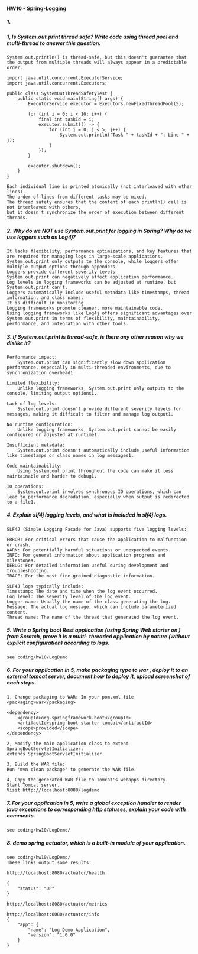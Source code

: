 #### HW10 - Spring-Logging

##### 1. 

##### 1, Is System.out.print  thread safe? Write code using thread pool and multi-thread to answer this question.

```
System.out.println() is thread-safe, but this doesn't guarantee that the output from multiple threads will always appear in a predictable order.

import java.util.concurrent.ExecutorService;
import java.util.concurrent.Executors;

public class SystemOutThreadSafetyTest {
    public static void main(String[] args) {
        ExecutorService executor = Executors.newFixedThreadPool(5);
        
        for (int i = 0; i < 10; i++) {
            final int taskId = i;
            executor.submit(() -> {
                for (int j = 0; j < 5; j++) {
                    System.out.println("Task " + taskId + ": Line " + j);
                }
            });
        }
        
        executor.shutdown();
    }
}

Each individual line is printed atomically (not interleaved with other lines).
The order of lines from different tasks may be mixed.
The thread safety ensures that the content of each println() call is not interleaved with others, 
but it doesn't synchronize the order of execution between different threads.
```

##### 2. Why do we NOT use System.out.print  for logging in Spring? Why do we use loggers such as Log4j?

```
It lacks flexibility, performance optimizations, and key features that are required for managing logs in large-scale applications. 
System.out.print only outputs to the console, while loggers offer multiple output options through appenders
Loggers provide different severity levels
System.out.print can negatively affect application performance.
Log levels in logging frameworks can be adjusted at runtime, but System.out.print can't.
Loggers automatically include useful metadata like timestamps, thread information, and class names.
It is difficult in monitoring.
Logging frameworks promote cleaner, more maintainable code.
Using logging frameworks like Log4j offers significant advantages over System.out.print in terms of flexibility, maintainability, performance, and integration with other tools. 
```

##### 3. If System.out.print  is thread-safe, is there any other reason why we dislike it?

```
Performance impact: 
	System.out.print can significantly slow down application performance, especially in multi-threaded environments, due to synchronization overhead1.
	
Limited flexibility: 
	Unlike logging frameworks, System.out.print only outputs to the console, limiting output options1.
	
Lack of log levels: 
	System.out.print doesn't provide different severity levels for messages, making it difficult to filter and manage log output1.
	
No runtime configuration: 
	Unlike logging frameworks, System.out.print cannot be easily configured or adjusted at runtime1.
	
Insufficient metadata: 
	System.out.print doesn't automatically include useful information like timestamps or class names in log messages1.
	
Code maintainability: 
	Using System.out.print throughout the code can make it less maintainable and harder to debug1.
	
IO operations: 
	System.out.print involves synchronous IO operations, which can lead to performance degradation, especially when output is redirected to a file1.
```

##### 4. Explain slf4j logging levels, and what is included in slf4j logs.

```
SLF4J (Simple Logging Facade for Java) supports five logging levels:

ERROR: For critical errors that cause the application to malfunction or crash.
WARN: For potentially harmful situations or unexpected events.
INFO: For general information about application progress and milestones.
DEBUG: For detailed information useful during development and troubleshooting.
TRACE: For the most fine-grained diagnostic information.
```

```
SLF4J logs typically include:
Timestamp: The date and time when the log event occurred.
Log level: The severity level of the log event.
Logger name: Usually the name of the class generating the log.
Message: The actual log message, which can include parameterized content.
Thread name: The name of the thread that generated the log event.
```

##### 5. Write a Spring boot Rest application (using Spring Web starter on ) from Scratch, prove it is a multi- threaded application by nature (without explicit configuration) according to logs.

```
see coding/hw10/LogDemo
```

##### 6. For your application in 5, make packaging type to war , deploy it to an external  tomcat server, document how to deploy it, upload screenshot of each steps.

```
1, Change packaging to WAR: In your pom.xml file
<packaging>war</packaging>

<dependency>
    <groupId>org.springframework.boot</groupId>
    <artifactId>spring-boot-starter-tomcat</artifactId>
    <scope>provided</scope>
</dependency>

2, Modify the main application class to extend SpringBootServletInitializer:
extends SpringBootServletInitializer

3, Build the WAR file:
Run 'mvn clean package' to generate the WAR file.

4, Copy the generated WAR file to Tomcat's webapps directory.
Start Tomcat server.
Visit http://localhost:8080/logdemo
```

##### 7. For your application in 5, write a global exception handler to render java exceptions to corresponding http statuses, explain your code with comments.

```
see coding/hw10/LogDemo/
```

#####  8. demo spring actuator, which is a built-in module of your application.

```
see coding/hw10/LogDemo/
These links output some results:
```

```
http://localhost:8080/actuator/health

{
    "status": "UP"
}	

http://localhost:8080/actuator/metrics

http://localhost:8080/actuator/info
{
    "app": {
        "name": "Log Demo Application",
        "version": "1.0.0"
    }
}
```